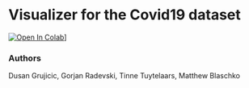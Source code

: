 # Visualizer for the Covid19 dataset

[![Open In Colab](https://colab.research.google.com/assets/colab-badge.svg)](https://colab.research.google.com/github/gorjanradevski/covid19-visualizer/blob/master/visualizer-demo.ipynb)]


### Authors
Dusan Grujicic, Gorjan Radevski, Tinne Tuytelaars, Matthew Blaschko